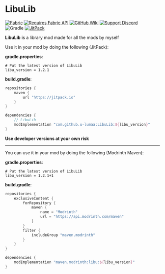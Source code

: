 # LibuLib

[![Fabric](https://cdn.jsdelivr.net/npm/@intergrav/devins-badges@3/assets/cozy/supported/fabric_64h.png)](https://fabricmc.net)
[![Requires Fabric API](https://cdn.jsdelivr.net/npm/@intergrav/devins-badges@3/assets/cozy/requires/fabric-api_64h.png)](https://modrinth.com/mod/fabric-api)
[![GitHub Wiki](https://cdn.jsdelivr.net/npm/@intergrav/devins-badges@3/assets/cozy/documentation/gitbook_64h.png)](https://github.com/lumaa-dev/LibuLib/wiki)
[![Support Discord](https://cdn.jsdelivr.net/npm/@intergrav/devins-badges@3/assets/cozy/social/discord-singular_64h.png)](https://discord.gg/Rqpn3C7yR5)  
![Gradle](https://cdn.jsdelivr.net/npm/@intergrav/devins-badges@3/assets/compact/built-with/gradle_46h.png)
[![JitPack](https://cdn.jsdelivr.net/npm/@intergrav/devins-badges@3/assets/compact/available/jitpack_46h.png)](https://jitpack.io/#lumaa-dev/LibuLib)

**LibuLib** is a library mod made for all the mods by myself  

Use it in your mod by doing the following (JitPack):

**gradle.properties**:
```properties
# Put the latest version of LibuLib
libu_version = 1.2.1
```

**build.gradle**:
```gradle
repositories {
	maven {
		url "https://jitpack.io"
	}
}

dependencies {
	// LibuLib
	modImplementation "com.github.u-lumaa:LibuLib:${libu_version}"
}
```

**Use developer versions at your own risk**
* * *

You can use it in your mod by doing the following (Modrinth Maven):

**gradle.properties**:
```properties
# Put the latest version of LibuLib
libu_version = 1.2.1+1
```

**build.gradle**:
```gradle
repositories {
    exclusiveContent {
        forRepository {
            maven {
                name = "Modrinth"
                url = "https://api.modrinth.com/maven"
            }
        }
        filter {
            includeGroup "maven.modrinth"
        }
    }
}

dependencies {
    modImplementation "maven.modrinth:libu:${libu_version}"
}
```
